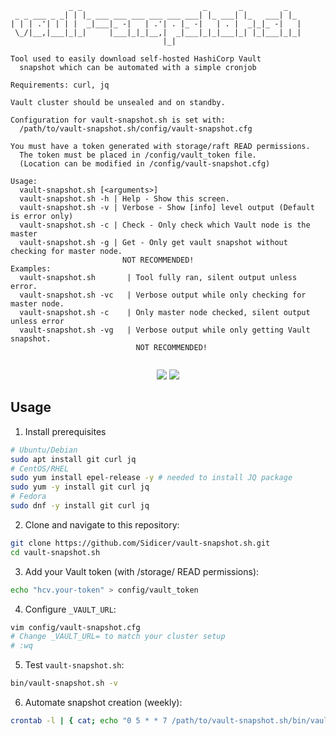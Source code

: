 ```
             _ _                           _       _         _   
 _ _ ___ _ _| | |_ ___ ___ ___ ___ ___ ___| |_ ___| |_   ___| |_ 
| | | .'| | | |  _|___|_ -|   | .'| . |_ -|   | . |  _|_|_ -|   |
 \_/|__,|___|_|_|     |___|_|_|__,|  _|___|_|_|___|_| |_|___|_|_|
                                  |_|                            

Tool used to easily download self-hosted HashiCorp Vault
  snapshot which can be automated with a simple cronjob

Requirements: curl, jq

Vault cluster should be unsealed and on standby.

Configuration for vault-snapshot.sh is set with:
  /path/to/vault-snapshot.sh/config/vault-snapshot.cfg

You must have a token generated with storage/raft READ permissions.
  The token must be placed in /config/vault_token file.
  (Location can be modified in /config/vault-snapshot.cfg)

Usage:
  vault-snapshot.sh [<arguments>]
  vault-snapshot.sh -h | Help - Show this screen.
  vault-snapshot.sh -v | Verbose - Show [info] level output (Default is error only)
  vault-snapshot.sh -c | Check - Only check which Vault node is the master
  vault-snapshot.sh -g | Get - Only get vault snapshot without checking for master node.
                         NOT RECOMMENDED!
Examples:
  vault-snapshot.sh       | Tool fully ran, silent output unless error.
  vault-snapshot.sh -vc   | Verbose output while only checking for master node.
  vault-snapshot.sh -c    | Only master node checked, silent output unless error
  vault-snapshot.sh -vg   | Verbose output while only getting Vault snapshot.
                            NOT RECOMMENDED!
                            
```


<p align="center" width="100%">
<img src="https://img.shields.io/github/license/Sidicer/vault-snapshot.sh?style=flat-square"> <img src="https://img.shields.io/github/v/tag/Sidicer/vault-snapshot.sh?label=version&style=flat-square">
</p>

## Usage

1. Install prerequisites
```sh
# Ubuntu/Debian
sudo apt install git curl jq
# CentOS/RHEL
sudo yum install epel-release -y # needed to install JQ package
sudo yum -y install git curl jq
# Fedora
sudo dnf -y install git curl jq
```
2. Clone and navigate to this repository:
```sh
git clone https://github.com/Sidicer/vault-snapshot.sh.git
cd vault-snapshot.sh
```
3. Add your Vault token (with /storage/ READ permissions):
```sh
echo "hcv.your-token" > config/vault_token
```
4. Configure `_VAULT_URL`:
```sh
vim config/vault-snapshot.cfg
# Change _VAULT_URL= to match your cluster setup
# :wq
```
5. Test `vault-snapshot.sh`:
```sh
bin/vault-snapshot.sh -v
```
6. Automate snapshot creation (weekly):
```sh
crontab -l | { cat; echo "0 5 * * 7 /path/to/vault-snapshot.sh/bin/vault-snapshot.sh"; } | crontab -
```
